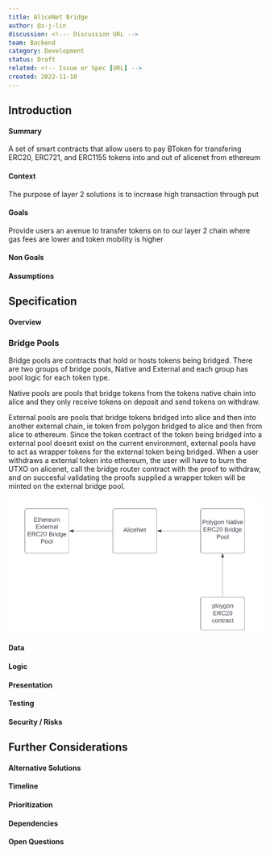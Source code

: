```yaml
---
title: AliceNet Bridge
author: @z-j-lin
discussion: <!--- Discussion URL -->
team: Backend
category: Development
status: Draft
related: <!-- Issue or Spec [URL] -->
created: 2022-11-10
---
```


## Introduction

#### Summary

A set of smart contracts that allow users to pay BToken for transfering ERC20, ERC721, and ERC1155 tokens into and out of alicenet from ethereum

#### Context

The purpose of layer 2 solutions is to increase high transaction through put

#### Goals

Provide users an avenue to transfer tokens on to our layer 2 chain where gas fees are lower and token mobility is higher

#### Non Goals

<!--- What is not to be included with this -->

#### Assumptions

<!-- Conditions and resources that need to be present and accessible for the solution to work as described -->

## Specification

#### Overview

### Bridge Pools

Bridge pools are contracts that hold or hosts tokens being bridged. There are two groups of bridge pools, Native and External and each group has pool logic for each token type.

Native pools are pools that bridge tokens from the tokens native chain into alice and they only receive tokens on deposit and send tokens on withdraw.

External pools are pools that bridge tokens bridged into alice and then into another external chain, ie token from polygon bridged to alice and then from alice to ethereum. Since the token contract of the token being bridged into a external pool doesnt exist on the current environment, external pools have to act as wrapper tokens for the external token being bridged. When a user withdraws a external token into ethereum, the user will have to burn the UTXO on alicenet, call the bridge router contract with the proof to withdraw, and on succesful validating the proofs supplied a wrapper token will be minted on the external bridge pool.

![Native and External Pool Illustration](/images/natveExternalPool.png)

#### Data

<!-- Data Models / Schemas Requirements -->

#### Logic

<!--- APIs / Pseudocode / Flowcharts / Conditions / Limitations -->

#### Presentation

<!--- UI / UX / Wireframes / Mockups / Design -->

#### Testing

<!--- Testing Requirements -->

#### Security / Risks

<!--- Security / Risks Considerations -->

## Further Considerations

#### Alternative Solutions

<!-- Describe alternative solutions or implementations if any exist -->

#### Timeline

<!--- Estimated timeline to complete / list any milestones -->

#### Prioritization

<!--- How this fits into the roadmap -->

#### Dependencies

<!--- Dependencies on other specs -->

#### Open Questions

<!--- Open questions that need to be answered -->
